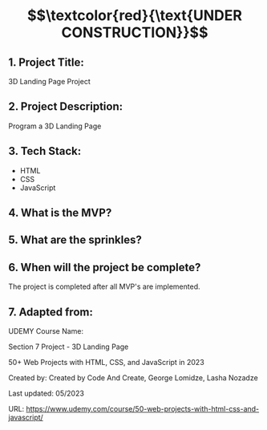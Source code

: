 # $$\textcolor{red}{\text{UNDER CONSTRUCTION}}$$

## 1. Project Title:

3D Landing Page Project

## 2. Project Description:

Program a 3D Landing Page 

## 3. Tech Stack: 

- HTML
- CSS
- JavaScript

## 4. What is the MVP?


## 5. What are the sprinkles? 


## 6. When will the project be complete? 

The project is completed after all MVP's are implemented.

## 7. Adapted from: 

UDEMY Course Name: 

Section 7 Project - 3D Landing Page 

50+ Web Projects with HTML, CSS, and JavaScript in 2023

Created by: Created by Code And Create, George Lomidze,  Lasha Nozadze

Last updated: 05/2023

URL: https://www.udemy.com/course/50-web-projects-with-html-css-and-javascript/
